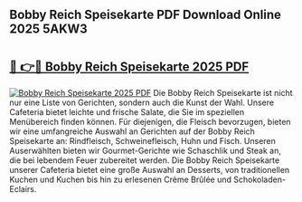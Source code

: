 ## Bobby Reich Speisekarte PDF Download Online 2025 5AKW3

# <h2><a href="http://gc6ssmc.nevu.top/?p=Bobby+Reich+Speisekarte">🔗 👉🔴 Bobby Reich Speisekarte 2025 PDF</a></h2>

[![Bobby Reich Speisekarte 2025 PDF](https://i.imgur.com/dBaPXMq.png)](http://gc6ssmc.nevu.top/?p=Bobby+Reich+Speisekarte)
Die Bobby Reich Speisekarte ist nicht nur eine Liste von Gerichten, sondern auch die Kunst der Wahl. Unsere Cafeteria bietet leichte und frische Salate, die Sie im speziellen Menübereich finden können. Für diejenigen, die Fleisch bevorzugen, bieten wir eine umfangreiche Auswahl an Gerichten auf der Bobby Reich Speisekarte an: Rindfleisch, Schweinefleisch, Huhn und Fisch. Unseren Auserwählten bieten wir Gourmet-Gerichte wie Schaschlik und Steak an, die bei lebendem Feuer zubereitet werden. Die Bobby Reich Speisekarte unserer Cafeteria bietet eine große Auswahl an Desserts, von traditionellen Kuchen und Kuchen bis hin zu erlesenen Crème Brûlée und Schokoladen-Eclairs.
